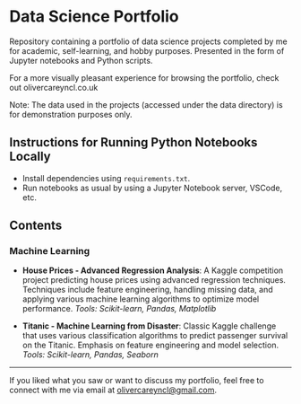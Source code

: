 # Data Science Portfolio
Repository containing a portfolio of data science projects completed by me for academic, self-learning, and hobby purposes. Presented in the form of Jupyter notebooks and Python scripts.

For a more visually pleasant experience for browsing the portfolio, check out olivercareyncl.co.uk

Note: The data used in the projects (accessed under the data directory) is for demonstration purposes only.

## Instructions for Running Python Notebooks Locally
- Install dependencies using `requirements.txt`.
- Run notebooks as usual by using a Jupyter Notebook server, VSCode, etc.

## Contents

### Machine Learning
- **House Prices - Advanced Regression Analysis**: A Kaggle competition project predicting house prices using advanced regression techniques. Techniques include feature engineering, handling missing data, and applying various machine learning algorithms to optimize model performance.
  *Tools: Scikit-learn, Pandas, Matplotlib*

- **Titanic - Machine Learning from Disaster**: Classic Kaggle challenge that uses various classification algorithms to predict passenger survival on the Titanic. Emphasis on feature engineering and model selection.
  *Tools: Scikit-learn, Pandas, Seaborn*

---

If you liked what you saw or want to discuss my portfolio, feel free to connect with me via email at olivercareyncl@gmail.com.

